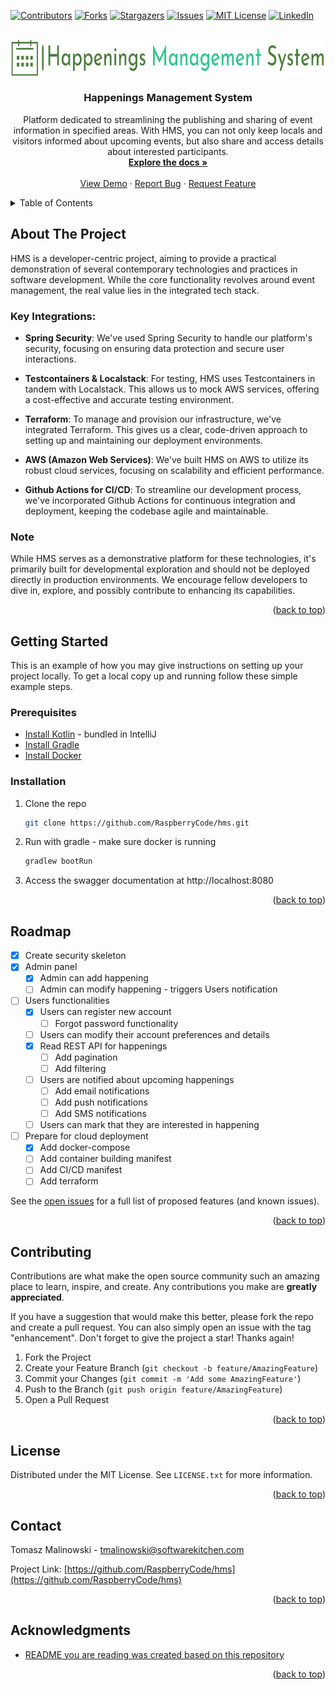 [![Contributors][contributors-shield]][contributors-url]
[![Forks][forks-shield]][forks-url]
[![Stargazers][stars-shield]][stars-url]
[![Issues][issues-shield]][issues-url]
[![MIT License][license-shield]][license-url]
[![LinkedIn][linkedin-shield]][linkedin-url]



<!-- PROJECT LOGO -->

<br />
<div align="center">
  <a href="https://github.com/RaspberryCode/hms">
    <img src="images/logo.png" alt="Logo" width="750" height="56.5">
  </a>

<h3 align="center">Happenings Management System</h3>

  <p align="center">
    Platform dedicated to streamlining the publishing and sharing of event information in specified areas. With HMS, you can not only keep locals and visitors informed about upcoming events, but also share and access details about interested participants.
    <br />
    <a href="https://github.com/RaspberryCode/hms"><strong>Explore the docs »</strong></a>
    <br />
    <br />
    <a href="https://github.com/RaspberryCode/hms">View Demo</a>
    ·
    <a href="https://github.com/RaspberryCode/hms/issues">Report Bug</a>
    ·
    <a href="https://github.com/RaspberryCode/hms/issues">Request Feature</a>
  </p>
</div>



<!-- TABLE OF CONTENTS -->
<details>
  <summary>Table of Contents</summary>
  <ol>
    <li>
      <a href="#about-the-project">About The Project</a>
      <ul>
        <li><a href="#key-integrations">Key Integrations</a></li>
      </ul>
      <ul>
        <li><a href="#note">Note</a></li>
      </ul>
    </li>
    <li>
      <a href="#getting-started">Getting Started</a>
      <ul>
        <li><a href="#prerequisites">Prerequisites</a></li>
        <li><a href="#installation">Installation</a></li>
      </ul>
    </li>
    <li><a href="#usage">Usage</a></li>
    <li><a href="#roadmap">Roadmap</a></li>
    <li><a href="#contributing">Contributing</a></li>
    <li><a href="#license">License</a></li>
    <li><a href="#contact">Contact</a></li>
    <li><a href="#acknowledgments">Acknowledgments</a></li>
  </ol>
</details>



<!-- ABOUT THE PROJECT -->

## About The Project

HMS is a developer-centric project, aiming to provide a practical demonstration of several contemporary technologies and
practices in software development. While the core functionality revolves around event management, the real value lies in
the integrated tech stack.

### Key Integrations:

* **Spring Security**: We've used Spring Security to handle our platform's security, focusing on ensuring data
  protection and
  secure user interactions.

* **Testcontainers & Localstack**: For testing, HMS uses Testcontainers in tandem with Localstack. This allows us to
  mock AWS
  services, offering a cost-effective and accurate testing environment.

* **Terraform**: To manage and provision our infrastructure, we've integrated Terraform. This gives us a clear,
  code-driven
  approach to setting up and maintaining our deployment environments.

* **AWS (Amazon Web Services)**: We've built HMS on AWS to utilize its robust cloud services, focusing on scalability
  and
  efficient performance.

* **Github Actions for CI/CD**: To streamline our development process, we've incorporated Github Actions for continuous
  integration and deployment, keeping the codebase agile and maintainable.

### Note

While HMS serves as a demonstrative platform for these technologies, it's primarily built for developmental
exploration and should not be deployed directly in production environments. We encourage fellow developers to dive in,
explore, and possibly contribute to enhancing its capabilities.
<p align="right">(<a href="#readme-top">back to top</a>)</p>

[//]: # (### Built With)

[//]: # ()
[//]: # ([![Kotlin][Kotlin]][Kotlin-url])

[//]: # ([![Spring Boot][React.js]][SpringBoot-url])

[//]: # ([![Gradle][Vue.js]][Gradle-url])

[//]: # ([![Test Containers][Angular.io]][TestContainers-url])

[//]: # ([![Docker][Laravel.com]][Docker-url])

[//]: # ([![JJWT][Bootstrap.com]][JJWT-url])

[//]: # ([![Swagger][JQuery.com]][Swagger-url])

[//]: # ([![LocalStack][JQuery.com]][Localstack-url])

[//]: # ()
[//]: # (<p align="right">&#40;<a href="#readme-top">back to top</a>&#41;</p>)



<!-- GETTING STARTED -->

## Getting Started

This is an example of how you may give instructions on setting up your project locally.
To get a local copy up and running follow these simple example steps.

### Prerequisites

* [Install Kotlin](https://kotlinlang.org/docs/getting-started.html#install-kotlin) - bundled in IntelliJ
* [Install Gradle](https://gradle.org/install/)
* [Install Docker](https://docs.docker.com/get-docker/)

### Installation

1. Clone the repo
   ```sh
   git clone https://github.com/RaspberryCode/hms.git
   ```
2. Run with gradle - make sure docker is running
   ```sh
   gradlew bootRun
   ```
3. Access the swagger documentation at http://localhost:8080

<p align="right">(<a href="#readme-top">back to top</a>)</p>

<!-- USAGE EXAMPLES -->

[//]: # ()

[//]: # (## Usage)

[//]: # ()

[//]: # (Use this space to show useful examples of how a project can be used. Additional screenshots, code examples and demos)

[//]: # (work well in this space. You may also link to more resources.)

[//]: # ()

[//]: # (_For more examples, please refer to the [Documentation]&#40;https://example.com&#41;_)

[//]: # ()

[//]: # (<p align="right">&#40;<a href="#readme-top">back to top</a>&#41;</p>)

[//]: # ()

[//]: # ()

<!-- ROADMAP -->

## Roadmap

- [x] Create security skeleton
- [x] Admin panel
    - [x] Admin can add happening
    - [ ] Admin can modify happening - triggers Users notification
- [ ] Users functionalities
    - [x] Users can register new account
        - [ ] Forgot password functionality
    - [ ] Users can modify their account preferences and details
    - [x] Read REST API for happenings
        - [ ] Add pagination
        - [ ] Add filtering
    - [ ] Users are notified about upcoming happenings
        - [ ] Add email notifications
        - [ ] Add push notifications
        - [ ] Add SMS notifications
    - [ ] Users can mark that they are interested in happening
- [ ] Prepare for cloud deployment
    - [x] Add docker-compose
    - [ ] Add container building manifest
    - [ ] Add CI/CD manifest
    - [ ] Add terraform

See the [open issues](https://github.com/RaspberryCode/hms/issues) for a full list of proposed features (and
known issues).

<p align="right">(<a href="#readme-top">back to top</a>)</p>



<!-- CONTRIBUTING -->

## Contributing

Contributions are what make the open source community such an amazing place to learn, inspire, and create. Any
contributions you make are **greatly appreciated**.

If you have a suggestion that would make this better, please fork the repo and create a pull request. You can also
simply open an issue with the tag "enhancement".
Don't forget to give the project a star! Thanks again!

1. Fork the Project
2. Create your Feature Branch (`git checkout -b feature/AmazingFeature`)
3. Commit your Changes (`git commit -m 'Add some AmazingFeature'`)
4. Push to the Branch (`git push origin feature/AmazingFeature`)
5. Open a Pull Request

<p align="right">(<a href="#readme-top">back to top</a>)</p>



<!-- LICENSE -->

## License

Distributed under the MIT License. See `LICENSE.txt` for more information.

<p align="right">(<a href="#readme-top">back to top</a>)</p>



<!-- CONTACT -->

## Contact

[//]: # ([@twitter_handle]&#40;https://twitter.com/twitter_handle&#41;)
Tomasz Malinowski - tmalinowski@softwarekitchen.com

Project Link: [https://github.com/RaspberryCode/hms](https://github.com/RaspberryCode/hms)

<p align="right">(<a href="#readme-top">back to top</a>)</p>



<!-- ACKNOWLEDGMENTS -->

## Acknowledgments

* [README you are reading was created based on this repository](https://github.com/othneildrew/Best-README-Template)

<p align="right">(<a href="#readme-top">back to top</a>)</p>



<!-- MARKDOWN LINKS & IMAGES -->
<!-- https://www.markdownguide.org/basic-syntax/#reference-style-links -->

[contributors-shield]: https://img.shields.io/github/contributors/RaspberryCode/hms.svg?style=for-the-badge

[contributors-url]: https://github.com/RaspberryCode/hms/graphs/contributors

[forks-shield]: https://img.shields.io/github/forks/RaspberryCode/hms.svg?style=for-the-badge

[forks-url]: https://github.com/RaspberryCode/hms/network/members

[stars-shield]: https://img.shields.io/github/stars/RaspberryCode/hms.svg?style=for-the-badge

[stars-url]: https://github.com/RaspberryCode/hms/stargazers

[issues-shield]: https://img.shields.io/github/issues/RaspberryCode/hms.svg?style=for-the-badge

[issues-url]: https://github.com/RaspberryCode/hms/issues

[license-shield]: https://img.shields.io/github/license/RaspberryCode/hms.svg?style=for-the-badge

[license-url]: https://github.com/RaspberryCode/hms/blob/master/LICENSE.txt

[linkedin-shield]: https://img.shields.io/badge/-LinkedIn-black.svg?style=for-the-badge&logo=linkedin&colorB=555

[linkedin-url]: https://linkedin.com/in/tomalinowski

[product-screenshot]: images/screenshot.png

[Kotlin]: https://img.shields.io/badge/next.js-000000?style=for-the-badge&logo=nextdotjs&logoColor=white

[Kotlin-url]: https://kotlinlang.org/

[React.js]: https://img.shields.io/badge/React-20232A?style=for-the-badge&logo=react&logoColor=61DAFB

[SpringBoot-url]: https://spring.io/projects/spring-boot

[Vue.js]: https://img.shields.io/badge/Vue.js-35495E?style=for-the-badge&logo=vuedotjs&logoColor=4FC08D

[Gradle-url]: https://gradle.org/

[Angular.io]: https://img.shields.io/badge/Angular-DD0031?style=for-the-badge&logo=angular&logoColor=white

[TestContainers-url]: https://www.testcontainers.org/

[Svelte.dev]: https://img.shields.io/badge/Svelte-4A4A55?style=for-the-badge&logo=svelte&logoColor=FF3E00

[Svelte-url]: https://svelte.dev/

[Laravel.com]: https://img.shields.io/badge/Laravel-FF2D20?style=for-the-badge&logo=laravel&logoColor=white

[Docker-url]: https://www.docker.com/

[Bootstrap.com]: https://img.shields.io/badge/Bootstrap-563D7C?style=for-the-badge&logo=bootstrap&logoColor=white

[JJWT-url]: https://github.com/jwtk/jjwt

[JQuery.com]: https://img.shields.io/badge/jQuery-0769AD?style=for-the-badge&logo=jquery&logoColor=white

[Swagger-url]: https://swagger.io/

[Localstack-url]: https://localstack.cloud/